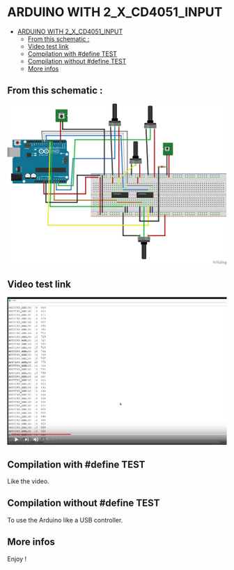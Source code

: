 # ARDUINO WITH 2_X_CD4051_INPUT

- [ARDUINO WITH 2_X_CD4051_INPUT](#arduino-with-2_x_cd4051_input)
  - [From this schematic :](#from-this-schematic-)
  - [Video test link](#video-test-link)
  - [Compilation with #define TEST](#compilation-with-define-test)
  - [Compilation without #define TEST](#compilation-without-define-test)
  - [More infos](#more-infos)

## From this schematic :
![image.png](./documentation/From_the_example_code_CD4051.png)

## Video test link
[![image2.png](./documentation/test.png)](https://youtu.be/LWjm9HOSOcg)

## Compilation with #define TEST
Like the video.

## Compilation without #define TEST
To use the Arduino like a USB controller.

## More infos

Enjoy !

